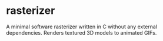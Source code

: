 # rasterizer

A minimal software rasterizer written in C without any external dependencies. Renders textured 3D models to animated GIFs.
